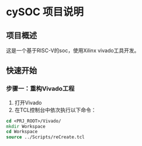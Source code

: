 # cySOC 项目说明

## 项目概述
这是一个基于RISC-V的soc，使用Xilinx vivado工具开发。

## 快速开始

### 步骤一：重构Vivado工程
1. 打开Vivado
2. 在TCL控制台中依次执行以下命令：

```tcl
cd <PRJ_ROOT>/Vivado/
mkdir Workspace
cd Workspace
source ../Scripts/reCreate.tcl
